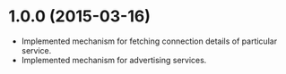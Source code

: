 # 1.0.0 (2015-03-16)

  * Implemented mechanism for fetching connection details of particular service.
  * Implemented mechanism for advertising services.
